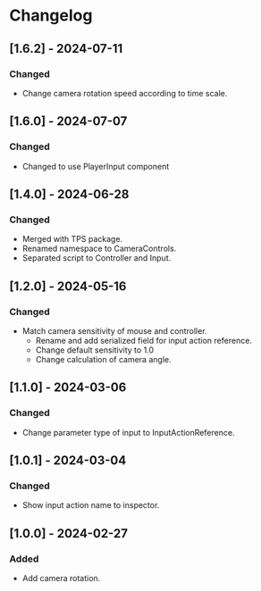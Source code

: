 # Changelog

## [1.6.2] - 2024-07-11
### Changed
- Change camera rotation speed according to time scale.

## [1.6.0] - 2024-07-07
### Changed
- Changed to use PlayerInput component

## [1.4.0] - 2024-06-28
### Changed
- Merged with TPS package.
- Renamed namespace to CameraControls.
- Separated script to Controller and Input.

## [1.2.0] - 2024-05-16
### Changed
- Match camera sensitivity of mouse and controller.
  - Rename and add serialized field for input action reference.
  - Change default sensitivity to 1.0
  - Change calculation of camera angle.

## [1.1.0] - 2024-03-06
### Changed
- Change parameter type of input to InputActionReference.

## [1.0.1] - 2024-03-04
### Changed
- Show input action name to inspector.

## [1.0.0] - 2024-02-27
### Added
- Add camera rotation.
